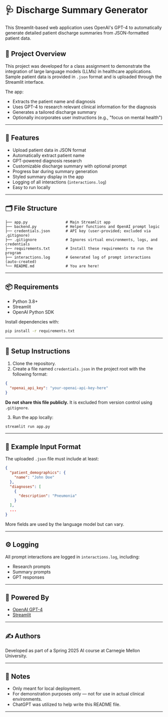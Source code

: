 # 🩺 Discharge Summary Generator

This Streamlit-based web application uses OpenAI's GPT-4 to automatically generate detailed patient discharge summaries from JSON-formatted patient data.

## 📄 Project Overview

This project was developed for a class assignment to demonstrate the integration of large language models (LLMs) in healthcare applications. Sample patient data is provided in `.json` format and is uploaded through the Streamlit interface.

The app:
- Extracts the patient name and diagnosis
- Uses GPT-4 to research relevant clinical information for the diagnosis
- Generates a tailored discharge summary
- Optionally incorporates user instructions (e.g., "focus on mental health")

---

## 🚀 Features

- Upload patient data in JSON format
- Automatically extract patient name
- GPT-powered diagnosis research
- Customizable discharge summary with optional prompt
- Progress bar during summary generation
- Styled summary display in the app
- Logging of all interactions (`interactions.log`)
- Easy to run locally

---

## 🗂 File Structure

```
├── app.py                 # Main Streamlit app
├── backend.py             # Helper functions and OpenAI prompt logic
├── credentials.json       # API key (user-provided; excluded via .gitignore)
├── .gitignore             # Ignores virtual environments, logs, and credentials
├── requirements.txt       # Install these requirements to run the program
├── interactions.log       # Generated log of prompt interactions (auto-created)
└── README.md              # You are here!
```

---

## 📦 Requirements

- Python 3.8+
- Streamlit
- OpenAI Python SDK

Install dependencies with:

```bash
pip install -r requirements.txt
```

---

## 🔐 Setup Instructions

1. Clone the repository.
2. Create a file named `credentials.json` in the project root with the following format:

```json
{
  "openai_api_key": "your-openai-api-key-here"
}
```

**Do not share this file publicly.** It is excluded from version control using `.gitignore`.

3. Run the app locally:

```bash
streamlit run app.py
```

---

## 📁 Example Input Format

The uploaded `.json` file must include at least:

```json
{
  "patient_demographics": {
    "name": "John Doe"
  },
  "diagnoses": [
    {
      "description": "Pneumonia"
    }
  ],
  ...
}
```

More fields are used by the language model but can vary.

---

## ⚙️ Logging

All prompt interactions are logged in `interactions.log`, including:
- Research prompts
- Summary prompts
- GPT responses

---

## 🧠 Powered By

- [OpenAI GPT-4](https://platform.openai.com/)
- [Streamlit](https://streamlit.io/)

---

## ✍️ Authors

Developed as part of a Spring 2025 AI course at Carnegie Mellon University.

---

## 📌 Notes

- Only meant for local deployment.
- For demonstration purposes only — not for use in actual clinical environments.
- ChatGPT was utilized to help write this README file.

---

